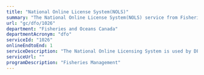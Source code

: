 ```yaml
---
title: "National Online License System(NOLS)"
summary: "The National Online License System(NOLS) service from Fisheries and Oceans Canada is available end-to-end online, according to the GC Service Inventory."
url: "gc/dfo/1026"
department: "Fisheries and Oceans Canada"
departmentAcronym: "dfo"
serviceId: "1026"
onlineEndtoEnd: 1
serviceDescription: "The National Online Licensing System is used by DFO to issue commercial and commercial-communal fishing licences nationally, as well as recreational fishing licences in Eastern Canada (Atlantic Canada and Quebec) and aquaculture licences in British Columbia and the Gulf region. DFO clients can apply for, pay, and print their licensing documents, as well as submit licensing requests online using the system."
serviceUrl: ""
programDescription: "Fisheries Management"
---
```

